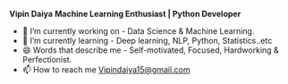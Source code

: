 **Vipin Daiya**
**Machine Learning Enthusiast | Python Developer**

- 🔭 I’m currently working on - Data Science & Machine Learning.
- 🌱 I’m currently learning - Deep learning, NLP, Python, Statistics..etc 
- 😄 Words that describe me - Self-motivated, Focused, Hardworking & Perfectionist. 
- 📫 How to reach me Vipindaiya15@gmail.com
